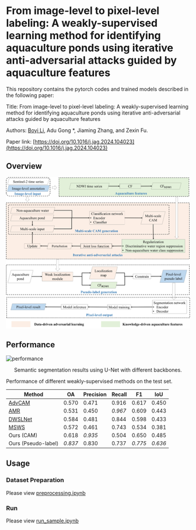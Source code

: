 # From image-level to pixel-level labeling: A weakly-supervised learning method for identifying aquaculture ponds using iterative anti-adversarial attacks guided by aquaculture features
This repository contains the pytorch codes and trained models described in the following paper:

Title: From image-level to pixel-level labeling: A weakly-supervised learning method for identifying aquaculture ponds using iterative anti-adversarial attacks guided by aquaculture features

Authors: [Boyi Li](https://www.researchgate.net/profile/Boyi_Li7), Adu Gong *, Jiaming Zhang, and Zexin Fu.

Paper link: [https://doi.org/10.1016/j.jag.2024.104023](https://doi.org/10.1016/j.jag.2024.104023)

## Overview

![overview](img/overview.jpg)

## Performance

![performance](img/performance.jpg)

<p align="center">Semantic segmentation results using U-Net with different backbones.</p>

Performance of different weakly-supervised methods on the test set.

| Method               | OA    | Precision | Recall | F1    | IoU   |
|----------------------|-------|-----------|--------|-------|-------|
| [AdvCAM](https://github.com/jbeomlee93/AdvCAM)               | 0.570 | 0.471     | 0.916  | 0.617 | 0.450 |
| [AMR](https://github.com/JayQine/AMR)                  | 0.531 | 0.450     | *0.967*  | 0.609 | 0.443 |
| [DWSLNet](https://github.com/Mr-catc/DWSLNet)              | 0.584 | 0.481     | 0.844  | 0.598 | 0.433 |
| [MSWS](https://github.com/lauraset/MSWS)                 | 0.572 | 0.461     | 0.743  | 0.534 | 0.381 |
| Ours (CAM)           | 0.618 | *0.935*     | 0.504  | 0.650 | 0.485 |
| Ours (Pseudo-label)  | *0.837* | 0.830     | 0.737  | *0.775* | *0.636* |

## Usage

### Dataset Preparation

Please view [preprocessing.ipynb](step/preprocessing.ipynb)

### Run

Please view [run_sample.ipynb](step/run_sample.ipynb)
